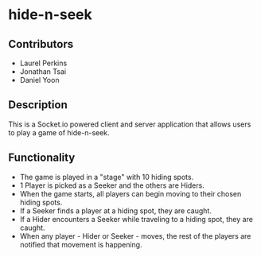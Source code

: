 # hide-n-seek

## Contributors

* Laurel Perkins
* Jonathan Tsai
* Daniel Yoon

## Description

This is a Socket.io powered client and server application that allows users to play a game of hide-n-seek. 

## Functionality

* The game is played in a "stage" with 10 hiding spots.
* 1 Player is picked as a Seeker and the others are Hiders.
* When the game starts, all players can begin moving to their chosen hiding spots.
* If a Seeker finds a player at a hiding spot, they are caught.
* If a Hider encounters a Seeker while traveling to a hiding spot, they are caught.
* When any player - Hider or Seeker - moves, the rest of the players are notified that movement is happening.
